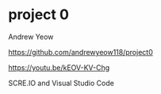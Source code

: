 # project 0
Andrew Yeow

https://github.com/andrewyeow118/project0

https://youtu.be/kEOV-KV-Chg

SCRE.IO and Visual Studio Code